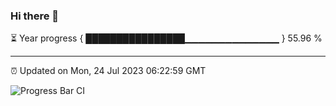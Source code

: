 ### Hi there 👋

⏳ Year progress { ████████████████▁▁▁▁▁▁▁▁▁▁▁▁▁▁ } 55.96 %

---

⏰ Updated on Mon, 24 Jul 2023 06:22:59 GMT

![Progress Bar CI](https://github.com/ZhaoGui/ZhaoGui/workflows/Progress%20Bar%20CI/badge.svg)

